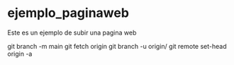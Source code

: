 # ejemplo_paginaweb
Este es un ejemplo de subir una pagina web

git branch -m main <BRANCH>
git fetch origin
git branch -u origin/<BRANCH> <BRANCH>
git remote set-head origin -a
